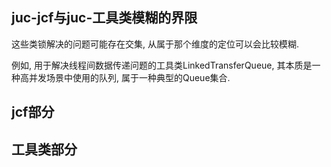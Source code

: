 

## juc-jcf与juc-工具类模糊的界限

这些类锁解决的问题可能存在交集, 从属于那个维度的定位可以会比较模糊.<br>

例如, 用于解决线程间数据传递问题的工具类LinkedTransferQueue, 其本质是一种高并发场景中使用的队列, 属于一种典型的Queue集合. 



## jcf部分

## 工具类部分


